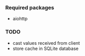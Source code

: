 ### Required packages

+ aiohttp

### TODO

+ cast values received from client
+ store cache in SQLite database
